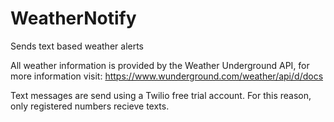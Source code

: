 # WeatherNotify
Sends text based weather alerts

All weather information is provided by the Weather Underground API, for more information visit: https://www.wunderground.com/weather/api/d/docs

Text messages are send using a Twilio free trial account. For this reason,
only registered numbers recieve texts.
